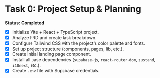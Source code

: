# Task 0: Project Setup & Planning

**Status: Completed**

- [x] Initialize Vite + React + TypeScript project.
- [x] Analyze PRD and create task breakdown.
- [x] Configure Tailwind CSS with the project's color palette and fonts.
- [x] Set up project structure (components, pages, lib, etc.).
- [x] Create initial landing page component.
- [x] Install all base dependencies (`supabase-js`, `react-router-dom`, `zustand`, `i18next`, etc.).
- [x] Create `.env` file with Supabase credentials.
